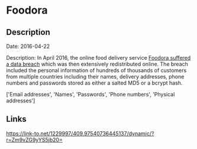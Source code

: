 # Foodora

## Description

Date: 2016-04-22

Description:
In April 2016, the online food delivery service <a href="https://www.databreachtoday.com/delivery-hero-confirms-foodora-data-breach-a-14435" target="_blank" rel="noopener">Foodora suffered a data breach</a> which was then extensively redistributed online. The breach included the personal information of hundreds of thousands of customers from multiple countries including their names, delivery addresses, phone numbers and passwords stored as either a salted MD5 or a bcrypt hash.


['Email addresses', 'Names', 'Passwords', 'Phone numbers', 'Physical addresses']

## Links

https://link-to.net/1229997/409.97540736445137/dynamic/?r=Zm9vZG9yYS5jb20=